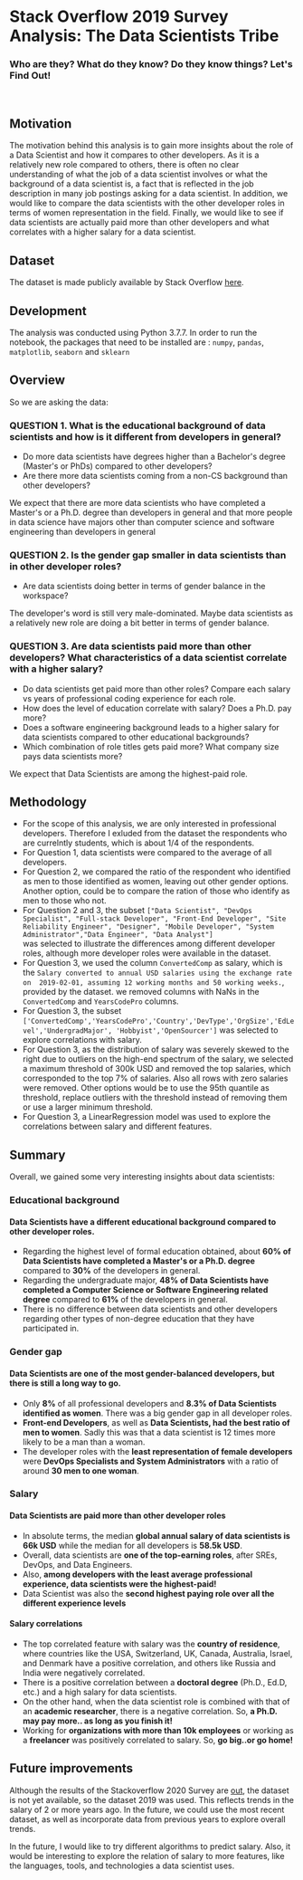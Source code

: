 # Stack Overflow 2019 Survey Analysis: The Data Scientists Tribe
### Who are they? What do they know? Do they know things? Let's Find Out!
<br>

## Motivation
The motivation behind this analysis is to gain more insights about the role of a Data Scientist and how it compares to other developers. As it is a relatively new role compared to others, there is often no clear understanding of what the job of a data scientist involves or what the background of a data scientist is, a fact that is reflected in the job description in many job postings asking for a data scientist. In addition, we would like to compare the data scientists with the other developer roles in terms of women representation in the field. Finally, we would like to see if data scientists are actually paid more than other developers and what correlates with a higher salary for a data scientist.
<br>

## Dataset

The dataset is made publicly available by Stack Overflow [here](https://insights.stackoverflow.com/survey).

## Development
The analysis was conducted using Python 3.7.7. In order to run the notebook, the packages that need to be installed are :
`numpy`, `pandas`, `matplotlib`, `seaborn` and `sklearn` 

## Overview

So we are asking the data:

###  QUESTION 1. What is the educational background of data scientists and how is it different from developers in general?
- Do more data scientists have degrees higher than a Bachelor's degree (Master's or PhDs) compared to other developers?
- Are there more data scientists coming from a non-CS background than other developers? 

We expect that there are more data scientists who have completed a Master's or a Ph.D. degree than developers in general and that more people in data science have majors other than computer science and software engineering than developers in general

### QUESTION 2. Is the gender gap smaller in data scientists than in other developer roles?
- Are data scientists doing better in terms of gender balance in the workspace?

The developer's word is still very male-dominated. Maybe data scientists as a relatively new role are doing a bit better in terms of gender balance.

### QUESTION 3. Are data scientists paid more than other developers? What characteristics of a data scientist correlate with a higher salary?
- Do data scientists get paid more than other roles? Compare each salary vs years of professional coding experience for each role.
- How does the level of education correlate with salary? Does a Ph.D. pay more?
- Does a software engineering background leads to a higher salary for data scientists compared to other educational backgrounds?
- Which combination of role titles gets paid more? What company size pays data scientists more?

We expect that Data Scientists are among the highest-paid role.

## Methodology

- For the scope of this analysis, we are only interested in professional developers. Therefore I exluded from the dataset the
respondents who are currelntly students, which is about 1/4 of the respondents.
- For Question 1, data scientists were compared to the average of all developers.
- For Question 2, we compared the ratio of the respondent who identified as men to those identified as women, leaving out other gender options. Another option,
could be to compare the ration of those who identify as men to those who not.
- For Question 2 and 3,  the subset `["Data Scientist", "DevOps Specialist", "Full-stack Developer", "Front-End Developer",
"Site Reliability Engineer", "Designer", "Mobile Developer", "System Administrator","Data Engineer", "Data Analyst"]`  
was selected to illustrate the differences among different developer roles, although more developer roles were available in the dataset.
- For Question 3, we used the column `ConvertedComp` as salary, which is the `Salary converted to annual USD salaries using the exchange rate on 
2019-02-01, assuming 12 working months and 50 working weeks.`, provided by the dataset.
we removed columns with NaNs in the `ConvertedComp` and `YearsCodePro` columns.
- For Question 3, the subset `['ConvertedComp','YearsCodePro','Country','DevType','OrgSize','EdLevel','UndergradMajor',
'Hobbyist','OpenSourcer']` was selected to explore correlations with salary.
- For Question 3, as the distribution of salary was severely skewed to the right due to outliers on the high-end spectrum
of the salary, we selected a maximum threshold of 300k USD and removed the top salaries, which corresponded to the top 7% of salaries.
Also all rows with zero salaries were removed. Other options would be to use the 95th quantile as threshold, replace outliers with the
threshold instead of removing them or use a larger minimum threshold.
- For Question 3, a LinearRegression model was used to explore the correlations between salary and different features.

## Summary


Overall, we gained some very interesting insights about data scientists:

### Educational background

#### Data Scientists have a different educational background compared to other developer roles.
- Regarding the highest level of formal education obtained, about **60% of Data Scientists have completed a Master's or a Ph.D. degree** compared to **30%** of the developers in general.
- Regarding the undergraduate major, **48% of Data Scientists have completed a Computer Science or Software Engineering related degree** compared to **61%** of the developers in general.
- There is no difference between data scientists and other developers regarding other types of non-degree education that they have participated in.


### Gender gap

#### Data Scientists are one of the most gender-balanced developers, but there is still a long way to go.
- Only **8%** of all professional developers and **8.3% of Data Scientists identified as women**. There was a big gender gap in all developer roles.
- **Front-end Developers**, as well as **Data Scientists, had the best ratio of men to women**. Sadly this was that a data scientist is 12 times more likely to be a man than a woman. 
- The developer roles with the **least representation of female developers** were **DevOps Specialists and System Administrators** with a ratio of around **30 men to one woman**.

### Salary

#### Data Scientists are paid more than other developer roles
- In absolute terms, the median **global annual salary of data scientists is 66k USD** while the median for all developers is **58.5k USD**.
- Overall, data scientists are **one of the top-earning roles**, after SREs, DevOps, and Data Engineers.
- Also, **among developers with the least average professional experience, data scientists were the highest-paid!**
- Data Scientist was also the **second highest paying role over all the different experience levels**

#### Salary correlations
- The top correlated feature with salary was the **country of residence**, where countries like the USA, Switzerland, UK, Canada, Australia, Israel, and Denmark have a positive correlation, and others like Russia and India were negatively correlated.
- There is a positive correlation between a **doctoral degree** (Ph.D., Ed.D, etc.) and a high salary for data scientists. 
- On the other hand, when the data scientist role is combined with that of an **academic researcher**, there is a negative correlation. So, **a Ph.D. may pay more.. as long as you finish it!**
- Working for **organizations with more than 10k employees** or working as a **freelancer** was positively correlated to salary. So, **go big..or go home!**


## Future improvements

Although the results of the Stackoverflow 2020 Survey are [out](https://insights.stackoverflow.com/survey/2020), the dataset is not yet available, so the dataset 2019 was used. This reflects trends in the salary of 2 or more years ago.
In the future, we could use the most recent dataset, as well as incorporate data from previous years to explore overall trends.

In the future, I would like to try different algorithms to predict salary. Also, it would be interesting to explore the relation of salary to more features, like the languages, tools, and technologies a data scientist uses.
